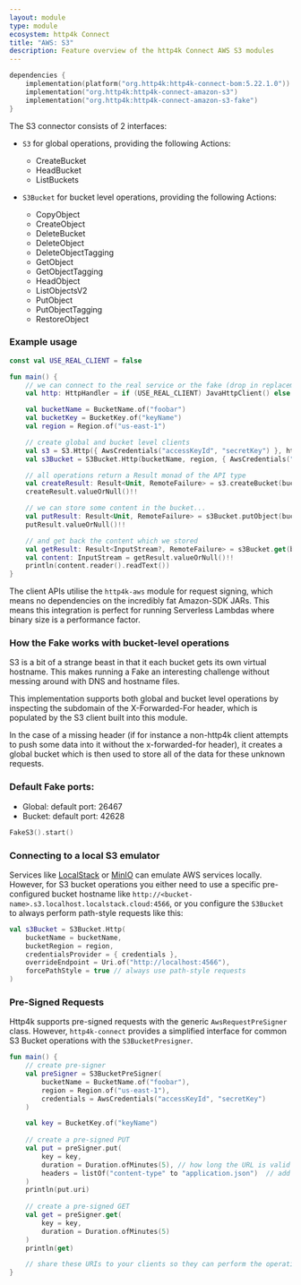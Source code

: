 ```yaml
---
layout: module
type: module
ecosystem: http4k Connect
title: "AWS: S3"
description: Feature overview of the http4k Connect AWS S3 modules
---
```


```kotlin
dependencies {
    implementation(platform("org.http4k:http4k-connect-bom:5.22.1.0"))
    implementation("org.http4k:http4k-connect-amazon-s3")
    implementation("org.http4k:http4k-connect-amazon-s3-fake")
}
```


The S3 connector consists of 2 interfaces:

- `S3` for global operations, providing the following Actions:

    * CreateBucket
    * HeadBucket
    * ListBuckets

- `S3Bucket` for bucket level operations, providing the following Actions:

    * CopyObject
    * CreateObject
    * DeleteBucket
    * DeleteObject
    * DeleteObjectTagging
    * GetObject
    * GetObjectTagging
    * HeadObject
    * ListObjectsV2
    * PutObject
    * PutObjectTagging
    * RestoreObject

### Example usage

```kotlin
const val USE_REAL_CLIENT = false

fun main() {
    // we can connect to the real service or the fake (drop in replacement)
    val http: HttpHandler = if (USE_REAL_CLIENT) JavaHttpClient() else FakeS3()

    val bucketName = BucketName.of("foobar")
    val bucketKey = BucketKey.of("keyName")
    val region = Region.of("us-east-1")

    // create global and bucket level clients
    val s3 = S3.Http({ AwsCredentials("accessKeyId", "secretKey") }, http.debug())
    val s3Bucket = S3Bucket.Http(bucketName, region, { AwsCredentials("accessKeyId", "secretKey") }, http.debug())

    // all operations return a Result monad of the API type
    val createResult: Result<Unit, RemoteFailure> = s3.createBucket(bucketName, region)
    createResult.valueOrNull()!!

    // we can store some content in the bucket...
    val putResult: Result<Unit, RemoteFailure> = s3Bucket.putObject(bucketKey, "hellothere".byteInputStream())
    putResult.valueOrNull()!!

    // and get back the content which we stored
    val getResult: Result<InputStream?, RemoteFailure> = s3Bucket.get(bucketKey)
    val content: InputStream = getResult.valueOrNull()!!
    println(content.reader().readText())
}
```

The client APIs utilise the `http4k-aws` module for request signing, which means no dependencies on the incredibly fat
Amazon-SDK JARs. This means this integration is perfect for running Serverless Lambdas where binary size is a
performance factor.

### How the Fake works with bucket-level operations

S3 is a bit of a strange beast in that it each bucket gets its own virtual hostname. This makes running a Fake an
interesting challenge without messing around with DNS and hostname files.

This implementation supports both global and bucket level operations by inspecting the subdomain of the X-Forwarded-For
header, which is populated by the S3 client built into this module.

In the case of a missing header (if for instance a non-http4k client attempts to push some data into it without the
x-forwarded-for header), it creates a global bucket which is then used to store all of the data for these unknown
requests.

### Default Fake ports:

- Global: default port: 26467
- Bucket: default port: 42628

```kotlin
FakeS3().start()
```

### Connecting to a local S3 emulator

Services like [LocalStack](https://docs.localstack.cloud/user-guide/aws/s3/) or
[MinIO](https://min.io/docs/minio/container/index.html) can emulate AWS services locally.
However, for S3 bucket operations you either need to use a specific pre-configured bucket hostname 
like `http://<bucket-name>.s3.localhost.localstack.cloud:4566`, or you configure the `S3Bucket` to always 
perform path-style requests like this:

```kotlin
val s3Bucket = S3Bucket.Http(
    bucketName = bucketName, 
    bucketRegion = region,
    credentialsProvider = { credentials },
    overrideEndpoint = Uri.of("http://localhost:4566"),
    forcePathStyle = true // always use path-style requests
)
```

### Pre-Signed Requests

Http4k supports pre-signed requests with the generic `AwsRequestPreSigner` class.
However, `http4k-connect` provides a simplified interface for common S3 Bucket operations with the `S3BucketPresigner`.

```kotlin
fun main() {    
    // create pre-signer
    val preSigner = S3BucketPreSigner(
        bucketName = BucketName.of("foobar"),
        region = Region.of("us-east-1"),
        credentials = AwsCredentials("accessKeyId", "secretKey")
    )

    val key = BucketKey.of("keyName")
    
    // create a pre-signed PUT
    val put = preSigner.put(
        key = key,
        duration = Duration.ofMinutes(5), // how long the URL is valid for
        headers = listOf("content-type" to "application.json")  // add optional signed headers
    )
    println(put.uri)
    
    // create a pre-signed GET
    val get = preSigner.get(
        key = key,
        duration = Duration.ofMinutes(5)
    )
    println(get)

    // share these URIs to your clients so they can perform the operations without credentials
}
```
